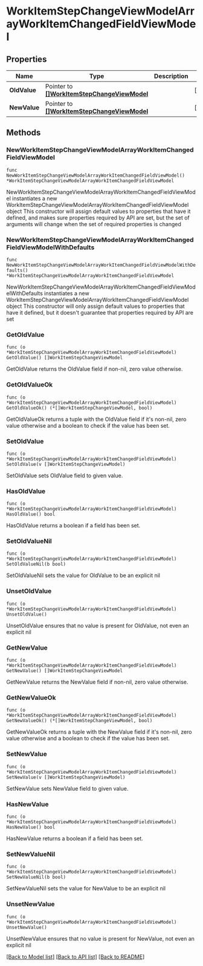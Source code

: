 # WorkItemStepChangeViewModelArrayWorkItemChangedFieldViewModel

## Properties

Name | Type | Description | Notes
------------ | ------------- | ------------- | -------------
**OldValue** | Pointer to [**[]WorkItemStepChangeViewModel**](WorkItemStepChangeViewModel.md) |  | [optional] 
**NewValue** | Pointer to [**[]WorkItemStepChangeViewModel**](WorkItemStepChangeViewModel.md) |  | [optional] 

## Methods

### NewWorkItemStepChangeViewModelArrayWorkItemChangedFieldViewModel

`func NewWorkItemStepChangeViewModelArrayWorkItemChangedFieldViewModel() *WorkItemStepChangeViewModelArrayWorkItemChangedFieldViewModel`

NewWorkItemStepChangeViewModelArrayWorkItemChangedFieldViewModel instantiates a new WorkItemStepChangeViewModelArrayWorkItemChangedFieldViewModel object
This constructor will assign default values to properties that have it defined,
and makes sure properties required by API are set, but the set of arguments
will change when the set of required properties is changed

### NewWorkItemStepChangeViewModelArrayWorkItemChangedFieldViewModelWithDefaults

`func NewWorkItemStepChangeViewModelArrayWorkItemChangedFieldViewModelWithDefaults() *WorkItemStepChangeViewModelArrayWorkItemChangedFieldViewModel`

NewWorkItemStepChangeViewModelArrayWorkItemChangedFieldViewModelWithDefaults instantiates a new WorkItemStepChangeViewModelArrayWorkItemChangedFieldViewModel object
This constructor will only assign default values to properties that have it defined,
but it doesn't guarantee that properties required by API are set

### GetOldValue

`func (o *WorkItemStepChangeViewModelArrayWorkItemChangedFieldViewModel) GetOldValue() []WorkItemStepChangeViewModel`

GetOldValue returns the OldValue field if non-nil, zero value otherwise.

### GetOldValueOk

`func (o *WorkItemStepChangeViewModelArrayWorkItemChangedFieldViewModel) GetOldValueOk() (*[]WorkItemStepChangeViewModel, bool)`

GetOldValueOk returns a tuple with the OldValue field if it's non-nil, zero value otherwise
and a boolean to check if the value has been set.

### SetOldValue

`func (o *WorkItemStepChangeViewModelArrayWorkItemChangedFieldViewModel) SetOldValue(v []WorkItemStepChangeViewModel)`

SetOldValue sets OldValue field to given value.

### HasOldValue

`func (o *WorkItemStepChangeViewModelArrayWorkItemChangedFieldViewModel) HasOldValue() bool`

HasOldValue returns a boolean if a field has been set.

### SetOldValueNil

`func (o *WorkItemStepChangeViewModelArrayWorkItemChangedFieldViewModel) SetOldValueNil(b bool)`

 SetOldValueNil sets the value for OldValue to be an explicit nil

### UnsetOldValue
`func (o *WorkItemStepChangeViewModelArrayWorkItemChangedFieldViewModel) UnsetOldValue()`

UnsetOldValue ensures that no value is present for OldValue, not even an explicit nil
### GetNewValue

`func (o *WorkItemStepChangeViewModelArrayWorkItemChangedFieldViewModel) GetNewValue() []WorkItemStepChangeViewModel`

GetNewValue returns the NewValue field if non-nil, zero value otherwise.

### GetNewValueOk

`func (o *WorkItemStepChangeViewModelArrayWorkItemChangedFieldViewModel) GetNewValueOk() (*[]WorkItemStepChangeViewModel, bool)`

GetNewValueOk returns a tuple with the NewValue field if it's non-nil, zero value otherwise
and a boolean to check if the value has been set.

### SetNewValue

`func (o *WorkItemStepChangeViewModelArrayWorkItemChangedFieldViewModel) SetNewValue(v []WorkItemStepChangeViewModel)`

SetNewValue sets NewValue field to given value.

### HasNewValue

`func (o *WorkItemStepChangeViewModelArrayWorkItemChangedFieldViewModel) HasNewValue() bool`

HasNewValue returns a boolean if a field has been set.

### SetNewValueNil

`func (o *WorkItemStepChangeViewModelArrayWorkItemChangedFieldViewModel) SetNewValueNil(b bool)`

 SetNewValueNil sets the value for NewValue to be an explicit nil

### UnsetNewValue
`func (o *WorkItemStepChangeViewModelArrayWorkItemChangedFieldViewModel) UnsetNewValue()`

UnsetNewValue ensures that no value is present for NewValue, not even an explicit nil

[[Back to Model list]](../README.md#documentation-for-models) [[Back to API list]](../README.md#documentation-for-api-endpoints) [[Back to README]](../README.md)


